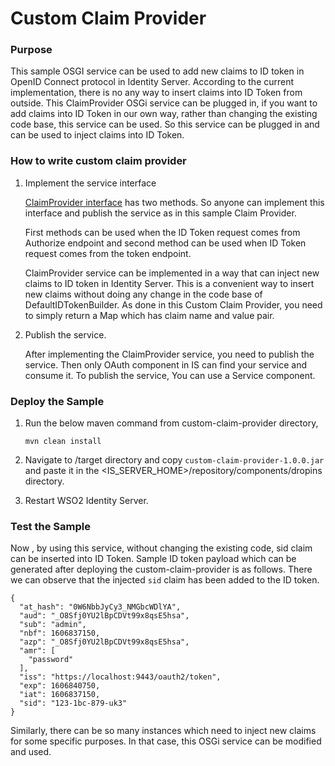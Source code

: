 # Custom Claim Provider

### Purpose
This sample OSGI service can be used to add new claims to ID token in OpenID Connect protocol in Identity Server. 
According to the current implementation, there is no any way to insert claims into ID Token from outside.
This ClaimProvider OSGi service can be plugged in, if you want to add claims into ID Token in our own way, 
rather than changing the existing code base, this service can be used. So this service can be plugged in and can be 
used to inject claims into ID Token.

### How to write custom claim provider

1. Implement the service interface

    [ClaimProvider interface](https://github.com/wso2-extensions/identity-inbound-auth-oauth/blob/master/components/org.wso2.carbon.identity.oauth/src/main/java/org/wso2/carbon/identity/openidconnect/ClaimProvider.java) 
    has two methods. So anyone can implement this interface and publish the service as in this sample Claim Provider.
    
    First methods can be used when the ID Token request comes from Authorize endpoint and second method can be used when 
    ID Token request comes from the token endpoint.
    
    ClaimProvider service can be implemented in a way that can inject new claims to ID token in Identity Server. 
    This is a convenient way to insert new claims without doing any change in the code base of DefaultIDTokenBuilder.
    As done in this Custom Claim Provider, you need to simply return a Map which has claim name and value pair.

2. Publish the service.

    After implementing the ClaimProvider service, you need to publish the service. Then only OAuth component in IS can 
    find your service and consume it. To publish the service, You can use a Service component.

### Deploy the Sample

1. Run the below maven command from custom-claim-provider directory,

    `mvn clean install`
    
2. Navigate to <custom-claim-provider>/target directory and copy `custom-claim-provider-1.0.0.jar` and paste it in the 
<IS_SERVER_HOME>/repository/components/dropins directory.

3. Restart WSO2 Identity Server.

### Test the Sample

Now , by using this service, without changing the existing code, sid claim can be inserted into ID Token. Sample ID 
token payload which can be generated after deploying the custom-claim-provider is as follows. 
There we can observe that the injected `sid` claim has been added to the ID token.

```
{
  "at_hash": "0W6NbbJyCy3_NMGbcWDlYA",
  "aud": "_O8Sfj0YU2lBpCDVt99x8qsE5hsa",
  "sub": "admin",
  "nbf": 1606837150,
  "azp": "_O8Sfj0YU2lBpCDVt99x8qsE5hsa",
  "amr": [
    "password"
  ],
  "iss": "https://localhost:9443/oauth2/token",
  "exp": 1606840750,
  "iat": 1606837150,
  "sid": "123-1bc-879-uk3"
}
```
Similarly, there can be so many instances which need to inject new claims for some specific purposes. 
In that case, this OSGi service can be modified and used.
